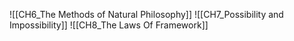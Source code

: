 
![[CH6_The Methods of Natural Philosophy]]
![[CH7_Possibility and Impossibility]]
![[CH8_The Laws Of Framework]]


